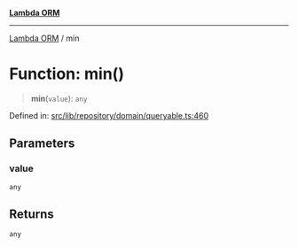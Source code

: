 [**Lambda ORM**](../README.md)

***

[Lambda ORM](../README.md) / min

# Function: min()

> **min**(`value`): `any`

Defined in: [src/lib/repository/domain/queryable.ts:460](https://github.com/lambda-orm/lambdaorm-base/blob/54d568062b637a6aed5442a048b140146d1f573b/src/lib/repository/domain/queryable.ts#L460)

## Parameters

### value

`any`

## Returns

`any`
